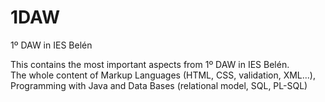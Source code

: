 # 1DAW
1º DAW in IES Belén

This contains the most important aspects from 1º DAW in IES Belén.<br>
The whole content of Markup Languages (HTML, CSS, validation, XML...), Programming with Java and Data Bases (relational model, SQL, PL-SQL)
